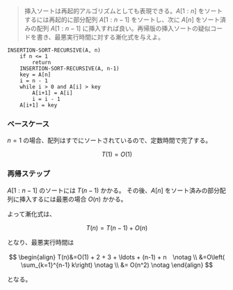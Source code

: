 <!--
<script type="text/javascript" async
  src="https://cdnjs.cloudflare.com/ajax/libs/mathjax/2.7.7/MathJax.js?config=TeX-MML-AM_CHTML">
</script>
-->
>挿入ソートは再起的アルゴリズムとしても表現できる。$A[1:n]$ をソートするには再起的に部分配列 $A[1:n-1]$ をソートし、次に $A[n]$ をソート済みの配列 $A[1:n-1]$ に挿入すれば良い。再帰版の挿入ソートの疑似コードを書き、最悪実行時間に対する漸化式を与えよ。

```
INSERTION-SORT-RECURSIVE(A, n)
    if n <= 1
        return
    INSERTION-SORT-RECURSIVE(A, n-1)
    key = A[n]
    i = n - 1
    while i > 0 and A[i] > key
        A[i+1] = A[i]
        i = i - 1
    A[i+1] = key
```

### ベースケース

$n = 1$ の場合、配列はすでにソートされているので、定数時間で完了する。

$$
T(1) = O(1)
$$

### 再帰ステップ
$A[1:n-1]$ のソートには $T(n-1)$ かかる。
その後、$A[n]$ をソート済みの部分配列に挿入するには最悪の場合 $O(n)$ かかる。

よって漸化式は、

$$
T(n) = T(n-1) + O(n)
$$

となり、最悪実行時間は

$$
\begin{align}
 T(n)&=O(1) + 2 + 3 + \ldots + (n-1) + n　\notag \\
 &=O\left( \sum_{k=1}^{n-1} k\right) \notag \\
 &= O(n^2) \notag 
\end{align}
$$

となる。